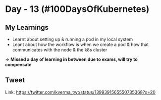 # Day - 13 (#100DaysOfKubernetes)

## My Learnings

* Learnt about setting up & running a pod in my local system
* Leant about how the workflow is when we create a pod & how that communicates with the node & the k8s cluster

=> **Missed a day of learning in between due to exams, will try to compensate**


## Tweet

Link: https://twitter.com/kverma_twt/status/1399391565550735368?s=20


